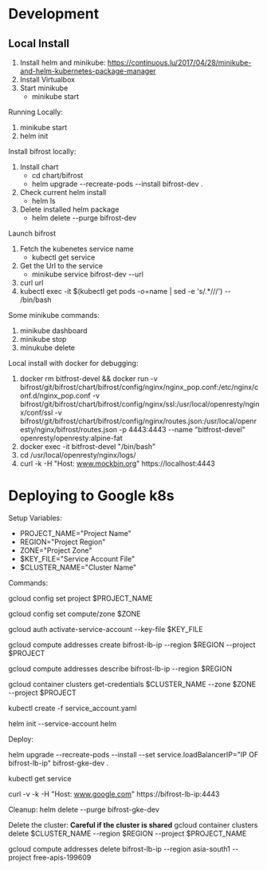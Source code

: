 # Development

## Local Install
1. Install helm and minikube: https://continuous.lu/2017/04/28/minikube-and-helm-kubernetes-package-manager
2. Install Virtualbox
2. Start minikube
    - minikube start

Running Locally:
1. minikube start
1. helm init

Install bifrost locally:
1. Install chart
   - cd chart/bifrost
   - helm upgrade --recreate-pods --install bifrost-dev .
3. Check current helm install
   - helm ls
4. Delete installed helm package
   - helm delete --purge bifrost-dev 

Launch bifrost
1. Fetch the kubenetes service name
   - kubectl get service
2. Get the Url to the service
   - minikube service bifrost-dev --url
3. curl url
4. kubectl exec -it $(kubectl get pods -o=name | sed -e 's/.*\///') -- /bin/bash

Some minikube commands:
1. minikube dashboard
2. minikube stop
3. minukube delete

Local install with docker for debugging:
1. docker rm bitfrost-devel && docker run -v bifrost/git/bifrost/chart/bifrost/config/nginx/nginx_pop.conf:/etc/nginx/conf.d/nginx_pop.conf -v bifrost/git/bifrost/chart/bifrost/config/nginx/ssl:/usr/local/openresty/nginx/conf/ssl -v bifrost/git/bifrost/chart/bifrost/config/nginx/routes.json:/usr/local/openresty/nginx/bifrost/routes.json -p 4443:4443 --name "bitfrost-devel" openresty/openresty:alpine-fat
2. docker exec -it bitfrost-devel "/bin/bash"
3. cd /usr/local/openresty/nginx/logs/
4. curl -k -H "Host: www.mockbin.org" https://localhost:4443

# Deploying to Google k8s

Setup Variables:

* PROJECT_NAME="Project Name"
* REGION="Project Region"
* ZONE="Project Zone"
* $KEY_FILE="Service Account File"
* $CLUSTER_NAME="Cluster Name"

Commands:

gcloud config set project $PROJECT_NAME

gcloud config set compute/zone $ZONE

gcloud auth activate-service-account --key-file $KEY_FILE

gcloud compute addresses create bifrost-lb-ip --region $REGION --project $PROJECT

gcloud compute addresses describe bifrost-lb-ip --region $REGION

gcloud container clusters get-credentials $CLUSTER_NAME --zone $ZONE --project $PROJECT

kubectl create -f service_account.yaml

helm init --service-account helm


Deploy:

helm upgrade --recreate-pods --install --set service.loadBalancerIP="IP OF bifrost-lb-ip"  bifrost-gke-dev .

kubectl get service

curl -v -k -H "Host: www.google.com" https://bifrost-lb-ip:4443

Cleanup: 
helm delete --purge bifrost-gke-dev

Delete the cluster: **Careful if the cluster is shared**
gcloud container clusters delete $CLUSTER_NAME --region $REGION --project $PROJECT_NAME

gcloud compute addresses delete bifrost-lb-ip --region asia-south1 --project free-apis-199609
